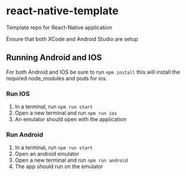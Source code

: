 # react-native-template
Template repo for React-Native application

Ensure that both XCode and Android Studio are setup

## Running Android and IOS

For both Android and IOS be sure to run ```npm install``` this will install the required node_modules and pods for ios.

### Run IOS

1. In a terminal, run ```npm run start```
2. Open a new terminal and run ```npm run ios```
3. An emulator should open with the application

### Run Android

1. In a terminal, run ```npm run start```
2. Open an android emulator
3. Open a new terminal and run ```npm run android```
4. The app should run on the emulator